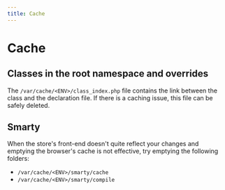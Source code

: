 ```yaml
---
title: Cache
---
```


# Cache

## Classes in the root namespace and overrides

The `/var/cache/<ENV>/class_index.php` file contains the link between the class and the declaration file. If there is a caching issue, this file can be safely deleted.

## Smarty

When the store's front-end doesn't quite reflect your changes and emptying the browser's cache is not effective, try emptying the following folders:

- `/var/cache/<ENV>/smarty/cache`
- `/var/cache/<ENV>/smarty/compile`
